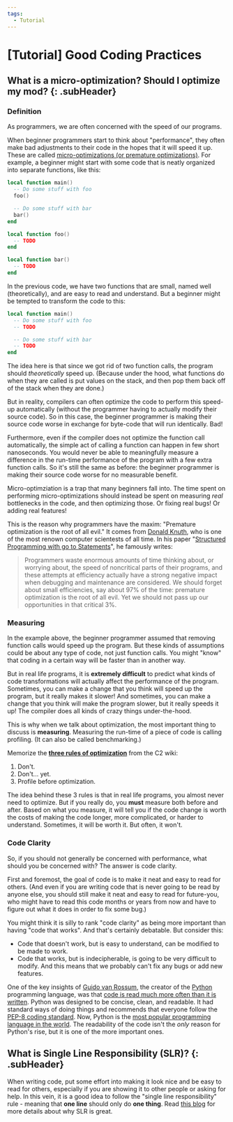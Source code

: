 ```yaml
---
tags:
  - Tutorial
---
```


# [Tutorial] Good Coding Practices

## What is a micro-optimization? Should I optimize my mod? {: .subHeader}

### Definition

As programmers, we are often concerned with the speed of our programs.

When beginner programmers start to think about "performance", they often make bad adjustments to their code in the hopes that it will speed it up. These are called [micro-optimizations (or premature optimizations)](https://wiki.c2.com/?PrematureOptimization). For example, a beginner might start with some code that is neatly organized into separate functions, like this:

```lua
local function main()
  -- Do some stuff with foo
  foo()

  -- Do some stuff with bar
  bar()
end

local function foo()
  -- TODO
end

local function bar()
  -- TODO
end
```

In the previous code, we have two functions that are small, named well (theoretically), and are easy to read and understand. But a beginner might be tempted to transform the code to this:

```lua
local function main()
  -- Do some stuff with foo
  -- TODO

  -- Do some stuff with bar
  -- TODO
end
```

The idea here is that since we got rid of two function calls, the program should *theoretically* speed up. (Because under the hood, what functions do when they are called is put values on the stack, and then pop them back off of the stack when they are done.)

But in reality, compilers can often optimize the code to perform this speed-up automatically (without the programmer having to actually modify their source code). So in this case, the beginner programmer is making their source code worse in exchange for byte-code that will run identically. Bad!

Furthermore, even if the compiler does not optimize the function call automatically, the simple act of calling a function can happen in few short nanoseconds. You would never be able to meaningfully measure a difference in the run-time performance of the program with a few extra function calls. So it's still the same as before: the beginner programmer is making their source code worse for no measurable benefit.

Micro-optimziation is a trap that many beginners fall into. The time spent on performing micro-optimizations should instead be spent on measuring *real* bottlenecks in the code, and then optimizing those. Or fixing real bugs! Or adding real features!

This is the reason why programmers have the maxim: "Premature optimization is the root of all evil." It comes from [Donald Knuth](https://en.wikipedia.org/wiki/Donald_Knuth), who is one of the most renown computer scientests of all time. In his paper "[Structured Programming with go to Statements](https://pic.plover.com/knuth-GOTO.pdf)", he famously writes:

> Programmers waste enormous amounts of time thinking about, or worrying about, the speed of noncritical parts of their programs, and these attempts at efficiency actually have a strong negative impact when debugging and maintenance are considered. We should forget about small efficiencies, say about 97% of the time: premature optimization is the root of all evil. Yet we should not pass up our opportunities in that critical 3%.

### Measuring

In the example above, the beginner programmer assumed that removing function calls would speed up the program. But these kinds of assumptions could be about any type of code, not just function calls. You might "know" that coding in a certain way will be faster than in another way.

But in real life programs, it is **extremely difficult** to predict what kinds of code transformations will actually affect the performance of the program. Sometimes, you can make a change that you think will speed up the program, but it really makes it slower! And sometimes, you can make a change that you think will make the program slower, but it really speeds it up! The compiler does all kinds of crazy things under-the-hood.

This is why when we talk about optimization, the most important thing to discuss is **measuring**. Measuring the run-time of a piece of code is calling profiling. (It can also be called benchmarking.)

Memorize the **[three rules of optimization](https://wiki.c2.com/?RulesOfOptimization)** from the C2 wiki:

1. Don't.
2. Don't... yet.
3. Profile before optimization.

The idea behind these 3 rules is that in real life programs, you almost never need to optimize. But if you really do, you **must** measure both before and after. Based on what you measure, it will tell you if the code change is worth the costs of making the code longer, more complicated, or harder to understand. Sometimes, it will be worth it. But often, it won't.

### Code Clarity

So, if you should not generally be concerned with performance, what should you be concerned with? The answer is code clarity.

First and foremost, the goal of code is to make it neat and easy to read for others. (And even if you are writing code that is never going to be read by anyone else, you should still make it neat and easy to read for future-you, who might have to read this code months or years from now and have to figure out what it does in order to fix some bug.)

You might think it is silly to rank "code clarity" as being more important than having "code that works". And that's certainly debatable. But consider this:

- Code that doesn't work, but is easy to understand, can be modified to be made to work.
- Code that works, but is indecipherable, is going to be very difficult to modify. And this means that we probably can't fix any bugs or add new features.

One of the key insights of [Guido van Rossum](https://en.wikipedia.org/wiki/Guido_van_Rossum), the creator of the [Python](https://www.python.org/) programming language, was that [code is read much more often than it is written](https://www.python.org/dev/peps/pep-0008/). Python was designed to be concise, clean, and readable. It had standard ways of doing things and recommends that everyone follow the [PEP-8 coding standard](https://www.python.org/dev/peps/pep-0008/). Now, Python is the [most popular programming language in the world](https://pypl.github.io/PYPL.html). The readability of the code isn't the *only* reason for Python's rise, but it is one of the more important ones.

## What is Single Line Responsibility (SLR)? {: .subHeader}

When writing code, put some effort into making it look nice and be easy to read for others, especially if you are showing it to other people or asking for help. In this vein, it is a good idea to follow the "single line responsibility" rule - meaning that **one line** should only do **one thing**. Read [this blog](https://midu.dev/single-line-responsability-haz-una-cosa-por-linea/) for more details about why SLR is great.